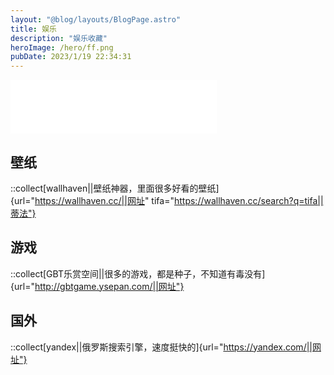 ```yaml
---
layout: "@blog/layouts/BlogPage.astro"
title: 娱乐
description: "娱乐收藏"
heroImage: /hero/ff.png
pubDate: 2023/1/19 22:34:31
---
```

<iframe frameborder="no" border="0" marginwidth="0" marginheight="0" width=330 height=86 src="//music.163.com/outchain/player?type=2&id=29539350&auto=1&height=66"></iframe>

## 壁纸

::collect[wallhaven||壁纸神器，里面很多好看的壁纸]{url="https://wallhaven.cc/||网址" tifa="https://wallhaven.cc/search?q=tifa||蒂法"}

## 游戏

::collect[GBT乐赏空间||很多的游戏，都是种子，不知道有毒没有]{url="http://gbtgame.ysepan.com/||网址"}

## 国外

::collect[yandex||俄罗斯搜索引擎，速度挺快的]{url="https://yandex.com/||网址"}

